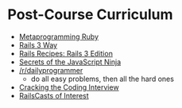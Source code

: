 # Post-Course Curriculum

* [Metaprogramming Ruby][metaprogramming]
* [Rails 3 Way][rails-3-way]
* [Rails Recipes: Rails 3 Edition][rails-recipes]
* [Secrets of the JavaScript Ninja][javascript-ninja]
* [/r/dailyprogrammer][dailyprogrammer]
    * do all easy problems, then all the hard ones
* [Cracking the Coding Interview][cracking-the-coding-interview]
* [RailsCasts of Interest][rails-casts]

[metaprogramming]: http://www.amazon.com/Metaprogramming-Ruby-Program-Like-Pros/dp/1934356476
[rails-3-way]: http://www.amazon.com/Rails-Way-Addison-Wesley-Professional-Ruby/dp/0321601661
[rails-recipes]: http://pragprog.com/book/rr2/rails-recipes
[javascript-ninja]: http://www.amazon.com/Secrets-JavaScript-Ninja-John-Resig/dp/193398869X
[dailyprogrammer]: http://www.reddit.com/r/dailyprogrammer
[cracking-the-coding-interview]: http://www.amazon.com/Cracking-Coding-Interview-Programming-Questions/dp/098478280X
[rails-casts]: ./rails-casts-of-interest.md
